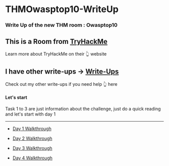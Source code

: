 # THMOwasptop10-WriteUp

### Write Up of the new THM room : Owasptop10

## This is a Room from [TryHackMe](https://tryhackme.com/ "TryHackMe")
Learn more about TryHackMe on their :point_up_2: website

## I have other write-ups -> [Write-Ups](https://github.com/LightFoe/THM-WriteUp#rooms "Write-Ups")
Check out my other write-ups if you need help :point_up_2: here

#### Let's start 

Task 1 to 3 are just information about the challenge, just do a quick reading and let's start with day 1
***
  * [Day 1 Walkthrough](https://github.com/LightFoe/THM-WriteUp/blob/master/Owasptop10/Days/Day1.md#day-1 "Day 1")

  * [Day 2 Walkthrough](https://github.com/LightFoe/THM-WriteUp/blob/master/Owasptop10/Days/Day2.md#day-2 "Day 2")
  
  * [Day 3 Walkthrough](https://github.com/LightFoe/THM-WriteUp/blob/master/Owasptop10/Days/Day3.md#day-3 "Day 3")
  
  * [Day 4 Walkthrough](https://github.com/LightFoe/THM-WriteUp/blob/master/Owasptop10/Days/Day4.md#day-4 "Day 4")
